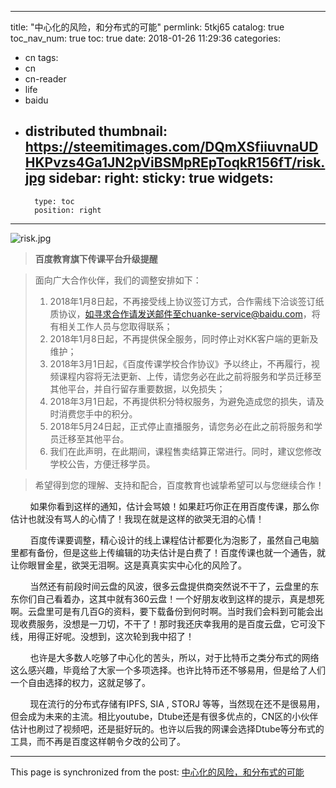 
---
title: "中心化的风险，和分布式的可能"
permlink: 5tkj65
catalog: true
toc_nav_num: true
toc: true
date: 2018-01-26 11:29:36
categories:
- cn
tags:
- cn
- cn-reader
- life
- baidu
- distributed
thumbnail: https://steemitimages.com/DQmXSfiiuvnaUDHKPvzs4Ga1JN2pViBSMpREpToqkR156fT/risk.jpg
sidebar:
    right:
        sticky: true
widgets:
    -
        type: toc
        position: right
---


![risk.jpg](https://steemitimages.com/DQmXSfiiuvnaUDHKPvzs4Ga1JN2pViBSMpREpToqkR156fT/risk.jpg)

>**百度教育旗下传课平台升级提醒**

>面向广大合作伙伴，我们的调整安排如下：
>1. 2018年1月8日起，不再接受线上协议签订方式，合作需线下洽谈签订纸质协议，如寻求合作请发送邮件至chuanke-service@baidu.com，将有相关工作人员与您取得联系；
>2. 2018年1月8日起，不再提供保全服务，同时停止对KK客户端的更新及维护；
>3. 2018年3月1日起，《百度传课学校合作协议》予以终止，不再履行，视频课程内容将无法更新、上传，请您务必在此之前将服务和学员迁移至其他平台，并自行留存重要数据，以免损失；
>4. 2018年3月1日起，不再提供积分特权服务，为避免造成您的损失，请及时消费您手中的积分。
>5. 2018年5月24日起，正式停止直播服务，请您务必在此之前将服务和学员迁移至其他平台。
>6. 我们在此声明，在此期间，课程售卖结算正常进行。同时，建议您修改学校公告，方便迁移学员。

>希望得到您的理解、支持和配合，百度教育也诚挚希望可以与您继续合作！

&nbsp;&nbsp;&nbsp;&nbsp;&nbsp;&nbsp;&nbsp;&nbsp;如果你看到这样的通知，估计会骂娘！如果赶巧你正在用百度传课，那么你估计也就没有骂人的心情了！我现在就是这样的欲哭无泪的心情！

&nbsp;&nbsp;&nbsp;&nbsp;&nbsp;&nbsp;&nbsp;&nbsp;百度传课要调整，精心设计的线上课程估计都要化为泡影了，虽然自己电脑里都有备份，但是这些上传编辑的功夫估计是白费了！百度传课也就一个通告，就让你眼冒金星，欲哭无泪啊。这是真真实实中心化的风险了。

&nbsp;&nbsp;&nbsp;&nbsp;&nbsp;&nbsp;&nbsp;&nbsp;当然还有前段时间云盘的风波，很多云盘提供商突然说不干了，云盘里的东东你们自己看着办，这其中就有360云盘！一个好朋友收到这样的提示，真是想死啊。云盘里可是有几百G的资料，要下载备份到何时啊。当时我们会料到可能会出现收费服务，没想是一刀切，不干了！那时我还庆幸我用的是百度云盘，它可没下线，用得正好呢。没想到，这次轮到我中招了！

&nbsp;&nbsp;&nbsp;&nbsp;&nbsp;&nbsp;&nbsp;&nbsp;也许是大多数人吃够了中心化的苦头，所以，对于比特币之类分布式的网络这么感兴趣，毕竟给了大家一个多项选择。也许比特币还不够易用，但是给了人们一个自由选择的权力，这就足够了。

&nbsp;&nbsp;&nbsp;&nbsp;&nbsp;&nbsp;&nbsp;&nbsp;现在流行的分布式存储有IPFS, SIA , STORJ 等等，当然现在还不是很易用，但会成为未来的主流。相比youtube，Dtube还是有很多优点的，CN区的小伙伴估计也刷过了视频吧，还是挺好玩的。也许以后我的网课会选择Dtube等分布式的工具，而不再是百度这样朝令夕改的公司了。

- - -

This page is synchronized from the post: [中心化的风险，和分布式的可能](https://steemit.com/@lemooljiang/5tkj65)
